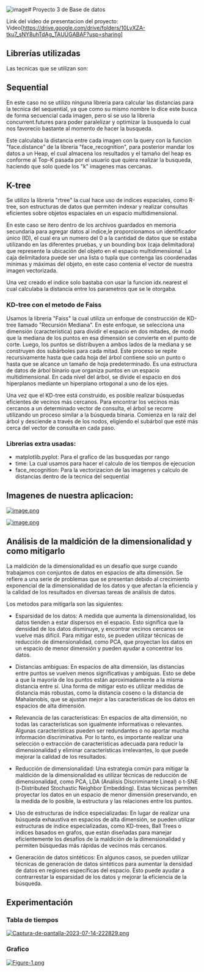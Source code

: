 ![image](https://github.com/Angel-Utec/proyecto3/assets/91230666/59755e0e-c097-4615-9bc1-0ade3068279b)# Proyecto 3 de Base de datos

Link del video de presentacion del proyecto: Video[https://drive.google.com/drive/folders/10LyXZA-tku7_sNY8uhTdAg_TAUUGABAF?usp=sharing]

## Librerías utilizadas
Las tecnicas que se utilizan son:
## Sequential
En este caso no se utilizo ninguna libreria para calcular las distancias para la tecnica del sequential, ya que como su mismo nombre lo dice este busca de forma secuencial cada imagen, pero si se uso la libreria concurrent.futures para poder paralelizar y optimizar la busqueda lo cual nos favorecio bastante al momento de hacer la busqueda.

Este calculaba la distancia entre cada imagen con la query con la funcion "face.distance" de la libreria "face_recognition", para posterior mandar los datos a un Heap, el cual almacena los resultados y el tamaño del heap
es conforme al Top-K pasada por el usuario que quiera realizar la busqueda, haciendo que solo quede los "k" imagenes mas cercanas.

## K-tree
Se utilizo la libreria "rtree" la cual hace uso de indices espaciales, como R-tree, son estructuras de datos que permiten indexar y realizar consultas eficientes sobre objetos espaciales en un espacio multidimensional.

En este caso se itero dentro de los archivos guardados en memoria secundaria para agregar datos al indice,le proporcionamos un identificador único (ID), el cual era un numero del 0 a la cantidad de datos que se estaba utilizando en las diferentes pruebas, y un bounding box (caja delimitadora) que represente la ubicación del objeto en el espacio multidimensional. La caja delimitadora puede ser una lista o tupla que contenga las coordenadas mínimas y máximas del objeto, en este caso contenia el vector de nuestra imagen vectorizada.

Una vez creado el indice solo bastaba con usar la funcion idx.nearest el cual calculaba la distancia entre los parametros que se le otorgaba.

### KD-tree con el metodo de Faiss

Usamos la libreria "Faiss" la cual utiliza un enfoque de construcción de KD-tree llamado "Recursión Mediana". En este enfoque, se selecciona una dimensión (característica) para dividir el espacio en dos mitades, de modo que la mediana de los puntos 
en esa dimensión se convierte en el punto de corte. Luego, los puntos se distribuyen a ambos lados de la mediana y se construyen dos subárboles para cada mitad. Este proceso se repite recursivamente hasta que cada hoja 
del árbol contiene solo un punto o hasta que se alcance un tamaño de hoja predeterminado.
Es una estructura de datos de árbol binario que organiza puntos en un espacio multidimensional. En cada nivel del árbol, se divide el espacio en dos hiperplanos mediante un hiperplano ortogonal a uno de los ejes.

Una vez que el KD-tree está construido, es posible realizar búsquedas eficientes de vecinos más cercanos. Para encontrar los vecinos más cercanos a un determinado vector de consulta, el árbol se recorre utilizando un 
proceso similar a la búsqueda binaria. Comienza en la raíz del árbol y desciende a través de los nodos, eligiendo el subárbol que esté más cerca del vector de consulta en cada paso.

### Librerias extra usadas:

- matplotlib.pyplot: Para el grafico de las busquedas por rango
- time: La cual usamos para hacer el calculo de los tiempos de ejecucion
- face_recognition: Para la vectorizacion de las imagenes y calculo de distancias dentro de la tecnica del sequential

## Imagenes de nuestra aplicacion:

[![image.png](https://i.postimg.cc/Hn84nkrR/image.png)](https://postimg.cc/BPs1wscB)

[![image.png](https://i.postimg.cc/JzLgf9gM/image.png)](https://postimg.cc/6yMYR1tm)

## Análisis de la maldición de la dimensionalidad y como mitigarlo
La maldición de la dimensionalidad es un desafío que surge cuando trabajamos con conjuntos de datos en espacios de alta dimensión. Se refiere a una serie de problemas que se presentan debido al crecimiento exponencial de la dimensionalidad de los datos y que afectan la eficiencia y la calidad de los resultados en diversas tareas de análisis de datos.

Los metodos para mitigarla son las siguientes:
- Esparsidad de los datos: A medida que aumenta la dimensionalidad, los datos tienden a estar dispersos en el espacio. Esto significa que la densidad de los datos disminuye, y encontrar vecinos cercanos se vuelve más difícil. Para mitigar esto, se pueden utilizar técnicas de reducción de dimensionalidad, como PCA, que proyectan los datos en un espacio de menor dimensión y pueden ayudar a concentrar los datos.

- Distancias ambiguas: En espacios de alta dimensión, las distancias entre puntos se vuelven menos significativas y ambiguas. Esto se debe a que la mayoría de los puntos están aproximadamente a la misma distancia entre sí. Una forma de mitigar esto es utilizar medidas de distancia más robustas, como la distancia coseno o la distancia de Mahalanobis, que se ajustan mejor a las características de los datos en espacios de alta dimensión.

- Relevancia de las características: En espacios de alta dimensión, no todas las características son igualmente informativas o relevantes. Algunas características pueden ser redundantes o no aportar mucha información discriminativa. Por lo tanto, es importante realizar una selección o extracción de características adecuada para reducir la dimensionalidad y eliminar características irrelevantes, lo que puede mejorar la calidad de los resultados.

- Reducción de dimensionalidad: Una estrategia común para mitigar la maldición de la dimensionalidad es utilizar técnicas de reducción de dimensionalidad, como PCA, LDA (Análisis Discriminante Lineal) o t-SNE (t-Distributed Stochastic Neighbor Embedding). Estas técnicas permiten proyectar los datos en un espacio de menor dimensión preservando, en la medida de lo posible, la estructura y las relaciones entre los puntos.

- Uso de estructuras de índice especializadas: En lugar de realizar una búsqueda exhaustiva en espacios de alta dimensión, se pueden utilizar estructuras de índice especializadas, como KD-trees, Ball Trees o índices basados en grafos, que están diseñadas para manejar eficientemente los desafíos de la maldición de la dimensionalidad y permiten búsquedas más rápidas de vecinos más cercanos.

- Generación de datos sintéticos: En algunos casos, se pueden utilizar técnicas de generación de datos sintéticos para aumentar la densidad de datos en regiones específicas del espacio. Esto puede ayudar a contrarrestar la esparsidad de los datos y mejorar la eficiencia de la búsqueda.
## Experimentación
### Tabla de tiempos
[![Captura-de-pantalla-2023-07-14-222829.png](https://i.postimg.cc/vBWW9NYH/Captura-de-pantalla-2023-07-14-222829.png)](https://postimg.cc/mzgzWV10)

### Grafico
[![Figure-1.png](https://i.postimg.cc/76v35kyW/Figure-1.png)](https://postimg.cc/R3R6Y2h7)
